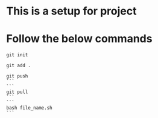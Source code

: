 # This is a setup for project

# Follow the below commands

```
git init
```
```
git add .
```
````
git push
```
```
git pull
```
```
bash file_name.sh
```